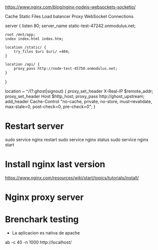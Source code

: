 https://www.nginx.com/blog/nginx-nodejs-websockets-socketio/

Cache Static Files
Load balancer
Proxy WebSocket Connections


server {
    listen 80;
    server_name static-test-47242.onmodulus.net;


    root /mnt/app;
    index index.html index.htm;

    location /static/ {
        try_files $uri $uri/ =404;
    }

    location /api/ {
        proxy_pass http://node-test-45750.onmodulus.net;
    }
}

location ~ ^/(?:ghost|signout) {
    proxy_set_header X-Real-IP $remote_addr;
    proxy_set_header Host $http_host;
    proxy_pass http://ghost_upstream;
    add_header Cache-Control "no-cache, private, no-store,
    must-revalidate, max-stale=0, post-check=0, pre-check=0";
}


# Restart server

sudo service nginx restart
sudo service nginx status
sudo service nginx start

# Install nginx last version
https://www.nginx.com/resources/wiki/start/topics/tutorials/install/

# Nginx proxy server


# Brenchark testing

* La aplicacion es nativa de apache

ab -c 40 -n 1000 http://localhost/